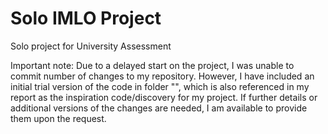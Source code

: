 # Solo IMLO Project
Solo project for University Assessment


Important note: Due to a delayed start on the project, I was unable to commit number of changes to my repository. However, I have included an initial trial version of the code in folder "", which is also referenced in my report as the inspiration code/discovery for my project. If further details or additional versions of the changes are needed, I am available to provide them upon the request.
